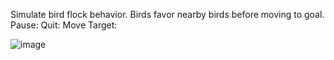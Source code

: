 Simulate bird flock behavior. Birds favor nearby birds before moving to goal.
Pause:<Space>  Quit:<Esc>  Move Target:<LeftClick>

![image](https://github.com/mjwaddell1/Python/assets/35202179/d845c375-159b-4304-990d-3e64874315f8)
